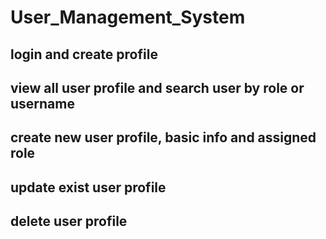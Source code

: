 # User_Management_System

## login and create profile
## view all user profile and search user by role or username
## create new user profile, basic info and assigned role
## update exist user profile
## delete user profile
